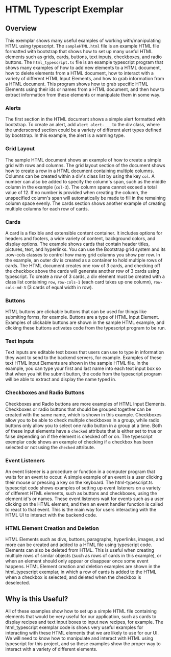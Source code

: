 # HTML Typescript Exemplar

## Overview
This exemplar shows many useful examples of working with/manipulating HTML using typescript. The `sampleHTML.html` file is an example HTML file formatted with bootstrap that shows how to set up many useful HTML elements such as grids, cards, buttons, text inputs, checkboxes, and radio buttons. The `html_typescript.ts` file is an example typescript program that shows many examples of how to add new elements to a HTML document, how to delete elements from a HTML document, how to interact with a variety of different HTML Input Elements, and how to grab information from a HTML document. This program shows how to grab specific HTML Elements using their ids or names from a HTML document, and then how to extract information from these elements or manipulate them in some way. 

### Alerts
The first section in the HTML document shows a simple alert formatted with bootstrap. To create an alert, add `alert alert-___` to the div class, where the underscored section could be a variety of different alert types defined by bootstrap. In this example, the alert is a warning type.

### Grid Layout
The sample HTML document shows an example of how to create a simple grid with rows and columns. The grid layout section of the document shows how to create a row in a HTML document containing multiple columns. Columns can be created within a div's class list by using the key `col`. A number can also be added to specify the column's span, such as the middle column in the example (`col-3`). The column spans cannot exceed a total value of 12. If no number is provided when creating the column, the unspecified column's span will automatically be made to fill in the remaining column space evenly. The cards section shows another example of creating multiple columns for each row of cards.

### Cards
A card is a flexible and extensible content container. It includes options for headers and footers, a wide variety of content, background colors, and display options. The example shows cards that contain header titles, pictures, text, and hyperlinks. You can use the Bootstrap grid system and its .row-cols classes to control how many grid columns you show per row. In the example, an outer div is created as a container to hold multiple rows of cards. The HTML document creates one row of 3 cards, and checking off the checkbox above the cards will generate another row of 3 cards using typescript. To create a row of 3 cards, a div element must be created with a class list containing `row`, `row-cols-1` (each card takes up one column), `row-cols-md-3` (3 cards of equal width in row). 

### Buttons
HTML buttons are clickable buttons that can be used for things like submiting forms, for example. Buttons are a type of HTML Input Element. Examples of clickable buttons are shown in the sample HTML example, and clicking these buttons activates code from the typescript program to be run.

### Text Inputs
Text inputs are editable text boxes that users can use to type in information they want to send to the backend servers, for example. Examples of these text HTML Input Elements are shown in the sample HTML file. In the example, you can type your first and last name into each text input box so that when you hit the submit button, the code from the typescript program will be able to extract and display the name typed in.

### Checkboxes and Radio Buttons
Checkboxes and Radio buttons are more examples of HTML Input Elements. Checkboxes or radio buttons that should be grouped together can be created with the same name, which is shown in this example. Checkboxes allow you to be able to check multiple checkboxes in a group, while radio buttons only allow you to select one radio button in a group at a time. Both of these input elements have a `checked` attribute that is either set to true or false depending on if the element is checked off or on. The typescript exemplar code shows an example of checking if a checkbox has been selected or not using the `checked` attribute.

### Event Listeners
An event listener is a procedure or function in a computer program that waits for an event to occur. A simple example of an event is a user clicking their mouse or pressing a key on the keyboard. The html-typescript.ts typescript code shows examples of setting up event listeners on a variety of different HTML elements, such as buttons and checkboxes, using the element id's or names. These event listeners wait for events such as a user clicking on the HTML element, and then an event handler function is called to react to that event. This is the main way for users interacting with the HTML UI to interact with the backend code. 

### HTML Element Creation and Deletion
HTML Elements such as divs, buttons, paragraphs, hyperlinks, images, and more can be created and added to a HTML file using typescript code. Elements can also be deleted from HTML. This is useful when creating multiple rows of similar objects (such as rows of cards in this example), or when an element should only appear or disappear once some event happens. HTML Element creation and deletion examples are shown in the html_typescript exemplar, in which a row of cards is added to the HTML when a checkbox is selected, and deleted when the checkbox is deselected. 

## Why is this Useful?
All of these examples show how to set up a simple HTML file containing elements that would be very useful for our application, such as cards to display recipes and text input boxes to input new recipes, for example. The html_typescript exemplar code is shows very useful examples for interacting with these HTML elements that we are likely to use for our UI. We will need to know how to manipulate and interact with HTML using typescript for this project, and so these examples show the proper way to interact with a variety of different elements. 